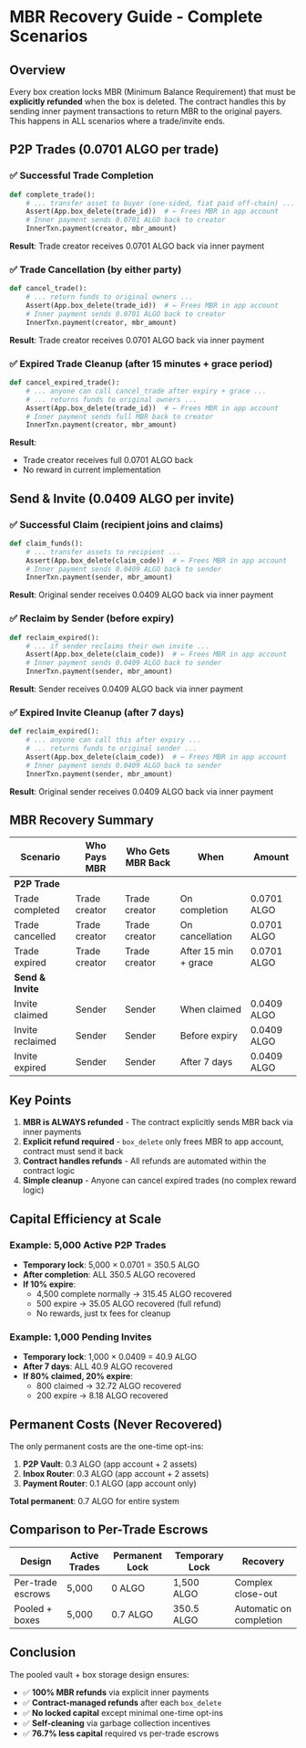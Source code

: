 # MBR Recovery Guide - Complete Scenarios

## Overview
Every box creation locks MBR (Minimum Balance Requirement) that must be **explicitly refunded** when the box is deleted. The contract handles this by sending inner payment transactions to return MBR to the original payers. This happens in ALL scenarios where a trade/invite ends.

## P2P Trades (0.0701 ALGO per trade)

### ✅ Successful Trade Completion
```python
def complete_trade():
    # ... transfer asset to buyer (one-sided, fiat paid off-chain) ...
    Assert(App.box_delete(trade_id))  # ← Frees MBR in app account
    # Inner payment sends 0.0701 ALGO back to creator
    InnerTxn.payment(creator, mbr_amount)
```
**Result**: Trade creator receives 0.0701 ALGO back via inner payment

### ✅ Trade Cancellation (by either party)
```python
def cancel_trade():
    # ... return funds to original owners ...
    Assert(App.box_delete(trade_id))  # ← Frees MBR in app account
    # Inner payment sends 0.0701 ALGO back to creator
    InnerTxn.payment(creator, mbr_amount)
```
**Result**: Trade creator receives 0.0701 ALGO back via inner payment

### ✅ Expired Trade Cleanup (after 15 minutes + grace period)
```python
def cancel_expired_trade():
    # ... anyone can call cancel_trade after expiry + grace ...
    # ... returns funds to original owners ...
    Assert(App.box_delete(trade_id))  # ← Frees MBR in app account
    # Inner payment sends full MBR back to creator
    InnerTxn.payment(creator, mbr_amount)
```
**Result**: 
- Trade creator receives full 0.0701 ALGO back
- No reward in current implementation

## Send & Invite (0.0409 ALGO per invite)

### ✅ Successful Claim (recipient joins and claims)
```python
def claim_funds():
    # ... transfer assets to recipient ...
    Assert(App.box_delete(claim_code))  # ← Frees MBR in app account
    # Inner payment sends 0.0409 ALGO back to sender
    InnerTxn.payment(sender, mbr_amount)
```
**Result**: Original sender receives 0.0409 ALGO back via inner payment

### ✅ Reclaim by Sender (before expiry)
```python
def reclaim_expired():
    # ... if sender reclaims their own invite ...
    Assert(App.box_delete(claim_code))  # ← Frees MBR in app account
    # Inner payment sends 0.0409 ALGO back to sender
    InnerTxn.payment(sender, mbr_amount)
```
**Result**: Sender receives 0.0409 ALGO back via inner payment

### ✅ Expired Invite Cleanup (after 7 days)
```python
def reclaim_expired():
    # ... anyone can call this after expiry ...
    # ... returns funds to original sender ...
    Assert(App.box_delete(claim_code))  # ← Frees MBR in app account
    # Inner payment sends 0.0409 ALGO back to sender
    InnerTxn.payment(sender, mbr_amount)
```
**Result**: Original sender receives 0.0409 ALGO back via inner payment

## MBR Recovery Summary

| Scenario | Who Pays MBR | Who Gets MBR Back | When | Amount |
|----------|--------------|-------------------|------|--------|
| **P2P Trade** | | | | |
| Trade completed | Trade creator | Trade creator | On completion | 0.0701 ALGO |
| Trade cancelled | Trade creator | Trade creator | On cancellation | 0.0701 ALGO |
| Trade expired | Trade creator | Trade creator | After 15 min + grace | 0.0701 ALGO |
| **Send & Invite** | | | | |
| Invite claimed | Sender | Sender | When claimed | 0.0409 ALGO |
| Invite reclaimed | Sender | Sender | Before expiry | 0.0409 ALGO |
| Invite expired | Sender | Sender | After 7 days | 0.0409 ALGO |

## Key Points

1. **MBR is ALWAYS refunded** - The contract explicitly sends MBR back via inner payments
2. **Explicit refund required** - `box_delete` only frees MBR to app account, contract must send it back
3. **Contract handles refunds** - All refunds are automated within the contract logic
4. **Simple cleanup** - Anyone can cancel expired trades (no complex reward logic)

## Capital Efficiency at Scale

### Example: 5,000 Active P2P Trades
- **Temporary lock**: 5,000 × 0.0701 = 350.5 ALGO
- **After completion**: ALL 350.5 ALGO recovered
- **If 10% expire**: 
  - 4,500 complete normally → 315.45 ALGO recovered
  - 500 expire → 35.05 ALGO recovered (full refund)
  - No rewards, just tx fees for cleanup

### Example: 1,000 Pending Invites
- **Temporary lock**: 1,000 × 0.0409 = 40.9 ALGO
- **After 7 days**: ALL 40.9 ALGO recovered
- **If 80% claimed, 20% expire**:
  - 800 claimed → 32.72 ALGO recovered
  - 200 expire → 8.18 ALGO recovered

## Permanent Costs (Never Recovered)

The only permanent costs are the one-time opt-ins:

1. **P2P Vault**: 0.3 ALGO (app account + 2 assets)
2. **Inbox Router**: 0.3 ALGO (app account + 2 assets)
3. **Payment Router**: 0.1 ALGO (app account only)

**Total permanent**: 0.7 ALGO for entire system

## Comparison to Per-Trade Escrows

| Design | Active Trades | Permanent Lock | Temporary Lock | Recovery |
|--------|--------------|----------------|----------------|----------|
| Per-trade escrows | 5,000 | 0 ALGO | 1,500 ALGO | Complex close-out |
| Pooled + boxes | 5,000 | 0.7 ALGO | 350.5 ALGO | Automatic on completion |

## Conclusion

The pooled vault + box storage design ensures:
- ✅ **100% MBR refunds** via explicit inner payments
- ✅ **Contract-managed refunds** after each `box_delete`
- ✅ **No locked capital** except minimal one-time opt-ins
- ✅ **Self-cleaning** via garbage collection incentives
- ✅ **76.7% less capital** required vs per-trade escrows